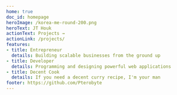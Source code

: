 ```yaml
---
home: true
doc_id: homepage
heroImage: /korea-me-round-200.png
heroText: JT Houk
actionText: Projects →
actionLink: /projects/
features:
- title: Entrepreneur
  details: Building scalable businesses from the ground up
- title: Developer
  details: Programming and designing powerful web applications
- title: Decent Cook
  details: If you need a decent curry recipe, I'm your man
footer: https://github.com/Pterobyte
---
```


